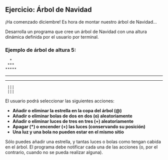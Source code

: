 ## Ejercicio: Árbol de Navidad

¡Ha comenzado diciembre! Es hora de montar nuestro árbol de Navidad...

Desarrolla un programa que cree un árbol de Navidad con una altura dinámica definida por el usuario por terminal.

### Ejemplo de árbol de altura 5:

      *
     ***
    *****
   *******
  *********
     |||
     |||


El usuario podrá seleccionar las siguientes acciones:

- **Añadir o eliminar la estrella en la copa del árbol (@)**
- **Añadir o eliminar bolas de dos en dos (o) aleatoriamente**
- **Añadir o eliminar luces de tres en tres (+) aleatoriamente**
- **Apagar (*) o encender (+) las luces (conservando su posición)**
- **Una luz y una bola no pueden estar en el mismo sitio**

Sólo puedes añadir una estrella, y tantas luces o bolas como tengan cabida en el árbol. El programa debe notificar cada una de las acciones (o, por el contrario, cuando no se pueda realizar alguna).
